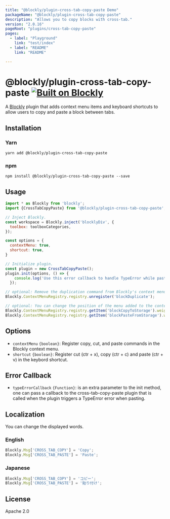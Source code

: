 ```yaml
---
title: "@blockly/plugin-cross-tab-copy-paste Demo"
packageName: "@blockly/plugin-cross-tab-copy-paste"
description: "Allows you to copy blocks with cross-tab."
version: "2.0.16"
pageRoot: "plugins/cross-tab-copy-paste"
pages:
  - label: "Playground"
    link: "test/index"
  - label: "README"
    link: "README"

---
```

# @blockly/plugin-cross-tab-copy-paste [![Built on Blockly](https://tinyurl.com/built-on-blockly)](https://github.com/google/blockly)

A [Blockly](https://www.npmjs.com/package/blockly) plugin that adds context menu items and keyboard shortcuts to allow users to copy and paste a block between tabs.

## Installation

### Yarn
```
yarn add @blockly/plugin-cross-tab-copy-paste
```

### npm
```
npm install @blockly/plugin-cross-tab-copy-paste --save
```

## Usage

```js
import * as Blockly from 'blockly';
import {CrossTabCopyPaste} from '@blockly/plugin-cross-tab-copy-paste';

// Inject Blockly.
const workspace = Blockly.inject('blocklyDiv', {
  toolbox: toolboxCategories,
});

const options = {
  contextMenu: true,
  shortcut: true,
}

// Initialize plugin.
const plugin = new CrossTabCopyPaste();
plugin.init(options, () => {
    console.log('Use this error callback to handle TypeError while pasting');
  });

// optional: Remove the duplication command from Blockly's context menu.
Blockly.ContextMenuRegistry.registry.unregister('blockDuplicate');

// optional: You can change the position of the menu added to the context menu.
Blockly.ContextMenuRegistry.registry.getItem('blockCopyToStorage').weight = 2;
Blockly.ContextMenuRegistry.registry.getItem('blockPasteFromStorage').weight = 3;
```

## Options
- `contextMenu` `{boolean}`: Register copy, cut, and paste commands in the Blockly context menu.
- `shortcut` `{boolean}`: Register cut (ctr + x), copy (ctr + c) and paste (ctr + v) in the keybord shortcut.

## Error Callback
- `typeErrorCallback` `{Function}`: is an extra parameter to the init method, one can pass a callback to the cross-tab-copy-paste plugin that is called when the plugin triggers a TypeError error when pasting.
## Localization
You can change the displayed words.
### English
```js
Blockly.Msg['CROSS_TAB_COPY'] = 'Copy';
Blockly.Msg['CROSS_TAB_PASTE'] = 'Paste';
```

### Japanese
```js
Blockly.Msg['CROSS_TAB_COPY'] = 'コピー';
Blockly.Msg['CROSS_TAB_PASTE'] = '貼り付け';
```

## License
Apache 2.0
